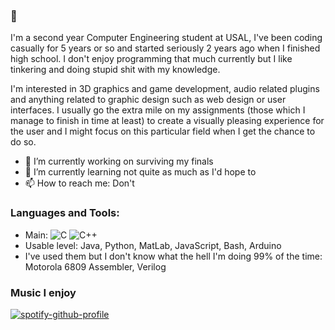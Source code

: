 ### 👋
I'm a second year Computer Engineering student at USAL, I've been coding casually for 5 years or so and started seriously 2 years ago when I finished high school. I don't enjoy programming that much currently but I like tinkering and doing stupid shit with my knowledge. 


I'm interested in 3D graphics and game development, audio related plugins and anything related to graphic design such as web design or user interfaces. I usually go the extra mile on my assignments (those which I manage to finish in time at least) to create a visually pleasing experience for the user and I might focus on this particular field when I get the chance to do so.

- 🔭 I’m currently working on surviving my finals
- 🌱 I’m currently learning not quite as much as I'd hope to
- 📫 How to reach me: Don't

### Languages and Tools:
- Main: <img alt="C" src="https://img.shields.io/badge/c-%2300599C.svg?&style=for-the-badge&logo=c&logoColor=white"/> <img alt="C++" src="https://img.shields.io/badge/c++-%2300599C.svg?&style=for-the-badge&logo=c&logoColor=white"/>
- Usable level: Java, Python, MatLab, JavaScript, Bash, Arduino
- I've used them but I don't know what the hell I'm doing 99% of the time: Motorola 6809 Assembler, Verilog

### Music I enjoy
[![spotify-github-profile](https://spotify-github-profile.vercel.app/api/view?uid=_oathkeeper_&cover_image=true&theme=default)](https://spotify-github-profile.vercel.app/api/view?uid=_oathkeeper_&redirect=true)
